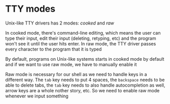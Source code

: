 # TTY modes

Unix-like TTY drivers has 2 modes: *cooked* and *raw*

In cooked mode, there's command-line editing, which means the user can type their input, edit their input (deleting, retyping, etc) and the program won't see it until the user hits enter. In raw mode, the TTY driver passes every character to the program that it is typed

By default, programs on Unix-like systems starts in cooked mode by default and if we want to use raw mode, we have to manually enable it

Raw mode is necessary for our shell as we need to handle keys in a different way. The `tab` key needs to put 4 spaces, the `backspace` needs to be able to delete tabs, the `tab` key needs to also handle autocompletion as well, arrow keys are a whole nother story, etc. So we need to enable raw mode whenever we input something
